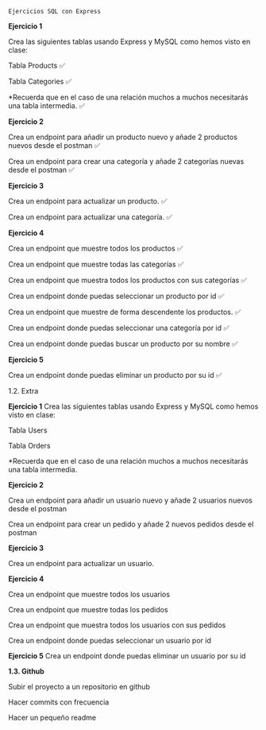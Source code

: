     Ejercicios SQL con Express

  __Ejercicio 1__
  
Crea las siguientes tablas usando Express y MySQL como hemos visto en clase:

Tabla Products ✅

Tabla Categories ✅

*Recuerda que en el caso de una relación muchos a muchos necesitarás una tabla intermedia. ✅

  __Ejercicio 2__
  
Crea un endpoint para añadir un producto nuevo y añade 2 productos nuevos desde el postman ✅

Crea un endpoint para crear una categoría y añade 2 categorías nuevas desde el postman ✅

  __Ejercicio 3__
  
Crea un endpoint para actualizar un producto. ✅

Crea un endpoint para actualizar una categoría. ✅

  __Ejercicio 4__
  
Crea un endpoint que muestre todos los productos ✅

Crea un endpoint que muestre todas las categorías ✅

Crea un endpoint que muestra todos los productos con sus categorías ✅ 

Crea un endpoint donde puedas seleccionar un producto por id ✅

Crea un endpoint que muestre de forma descendente los productos. ✅

Crea un endpoint donde puedas seleccionar una categoría por id ✅

Crea un endpoint donde puedas buscar un producto por su nombre ✅

  __Ejercicio 5__
  
Crea un endpoint donde puedas eliminar un producto por su id ✅



1.2. Extra


  __Ejercicio 1__
Crea las siguientes tablas usando Express y MySQL como hemos visto en clase:

Tabla Users

Tabla Orders

*Recuerda que en el caso de una relación muchos a muchos necesitarás una tabla intermedia.

  __Ejercicio 2__

Crea un endpoint para añadir un usuario nuevo y añade 2 usuarios nuevos desde el postman

Crea un endpoint para crear un pedido y añade 2 nuevos pedidos desde el postman

  __Ejercicio 3__
  
Crea un endpoint para actualizar un usuario. 

  __Ejercicio 4__
  
Crea un endpoint que muestre todos los usuarios

Crea un endpoint que muestre todas los pedidos

Crea un endpoint que muestra todos los usuarios con sus pedidos

Crea un endpoint donde puedas seleccionar un usuario por id

  __Ejercicio 5__
Crea un endpoint donde puedas eliminar un usuario por su id




__1.3. Github__

Subir el proyecto a un repositorio en github

Hacer commits con frecuencia

Hacer un pequeño readme
